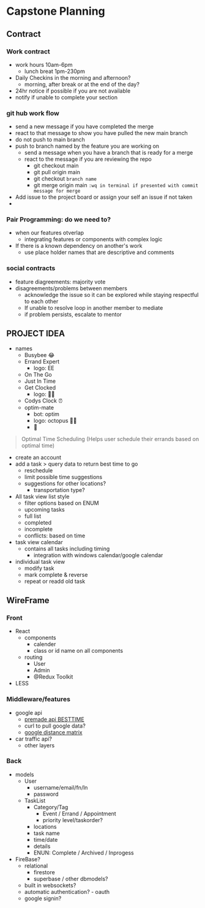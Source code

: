 # Capstone Planning

## Contract

### Work contract

- work hours 10am-6pm
  - lunch breat 1pm-230pm
- Daily Checkins in the morning and afternoon?
  - morning, after break or at the end of the day?
- 24hr notice if possible if you are not available
- notify if unable to complete your section

### git hub work flow

- send a new message if you have completed the merge
- react to that message to show you have pulled the new main branch
- do not push to main branch
- push to branch named by the feature you are working on
  - send a message when you have a branch that is ready for a merge
  - react to the message if you are reviewing the repo
    - git checkout main
    - git pull origin main
    - git checkout `branch name`
    - git merge origin main `:wq in terminal if presented with commit message for merge`
- Add issue to the project board or assign your self an issue if not taken
-

### Pair Programming: do we need to?

- when our features otverlap
  - integrating features or components with complex logic
- If there is a known dependency on another's work
  - use place holder names that are descriptive and comments

### social contracts

- feature diagreements: majority vote
- disagreements/problems between members
  - acknowledge the issue so it can be explored while staying respectful to each other
  - If unable to resolve loop in another member to mediate
  - if problem persists, escalate to mentor

## PROJECT IDEA

- names
  - Busybee 😂
  - Errand Expert
    - logo: EE
  - On The Go
  - Just In Time
  - Get Clocked
    - logo: 🥊⏰
  - Codys Clock ⏰
  - optim-mate
    - bot: optim
    - logo: octopus 🐙:octopus:
    - :purple_heart:

> Optimal Time Scheduling (Helps user schedule their errands based on optimal time)

- create an account
- add a task > query data to return best time to go
  - reschedule
  - limit possible time suggestions
  - suggestions for other locations?
    - transportation type?
- All task view list style
  - filter options based on ENUM
  - upcoming tasks
  - full list
  - completed
  - incomplete
  - conflicts: based on time
- task view calendar
  - contains all tasks including timing
    - integration with windows calendar/google calendar
- individual task view
  - modify task
  - mark complete & reverse
  - repeat or readd old task

## WireFrame

### Front

- React
  - components
    - calender
    - class or id name on all components
  - routing
    - User
    - Admin
    - @Redux Toolkit
- LESS

### Middleware/features

- google api
  - [premade api BESTTIME](https://besttime.app/#api)
  - curl to pull google data?
  - [google distance matrix](https://developers.google.com/maps/documentation/distance-matrix/)
- car traffic api?
  - other layers

### Back

- models
  - User
    - username/email/fn/ln
    - password
  - TaskList
    - Category/Tag
      - Event / Errand / Appointment
      - priority level/taskorder?
    - locations
    - task name
    - time/date
    - details
    - ENUN: Complete / Archived / Inprogess
- FireBase?
  - relational
    - firestore
    - superbase / other dbmodels?
  - built in websockets?
  - automatic authentication? - oauth
  - google signin?
